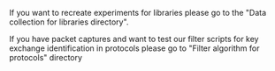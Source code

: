If you want to recreate experiments for libraries please go to the "Data collection for libraries directory".

If you have packet captures and want to test our filter scripts for key exchange identification in protocols please go to "Filter algorithm for protocols" directory
